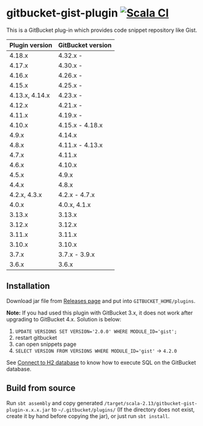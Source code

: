 # gitbucket-gist-plugin [![Scala CI](https://github.com/gitbucket/gitbucket-gist-plugin/workflows/Scala%20CI/badge.svg)](https://github.com/gitbucket/gitbucket-gist-plugin/actions?query=workflow%3A%22Scala+CI%22+branch%3Amaster)

This is a GitBucket plug-in which provides code snippet repository like Gist.

Plugin version | GitBucket version
:--------------|:--------------------
4.18.x         | 4.32.x -
4.17.x         | 4.30.x -
4.16.x         | 4.26.x -
4.15.x         | 4.25.x -
4.13.x, 4.14.x | 4.23.x -
4.12.x         | 4.21.x -
4.11.x         | 4.19.x -
4.10.x         | 4.15.x - 4.18.x
4.9.x          | 4.14.x
4.8.x          | 4.11.x - 4.13.x
4.7.x          | 4.11.x
4.6.x          | 4.10.x
4.5.x          | 4.9.x
4.4.x          | 4.8.x
4.2.x, 4.3.x   | 4.2.x - 4.7.x
4.0.x          | 4.0.x, 4.1.x
3.13.x         | 3.13.x
3.12.x         | 3.12.x
3.11.x         | 3.11.x
3.10.x         | 3.10.x
3.7.x          | 3.7.x - 3.9.x
3.6.x          | 3.6.x


## Installation

Download jar file from [Releases page](https://github.com/gitbucket/gitbucket-gist-plugin/releases) and put into `GITBUCKET_HOME/plugins`.

**Note:** If you had used this plugin with GitBucket 3.x, it does not work after upgrading to GitBucket 4.x. Solution is below:

1. `UPDATE VERSIONS SET VERSION='2.0.0' WHERE MODULE_ID='gist';`
2. restart gitbucket
3. can open snippets page
4. `SELECT VERSION FROM VERSIONS WHERE MODULE_ID='gist'` -> `4.2.0`

See [Connect to H2 database](https://github.com/gitbucket/gitbucket/wiki/Connect-to-H2-database) to know how to execute SQL on the GitBucket database.

## Build from source

Run `sbt assembly` and copy generated `/target/scala-2.13/gitbucket-gist-plugin-x.x.x.jar` to `~/.gitbucket/plugins/` (If the directory does not exist, create it by hand before copying the jar), or just run `sbt install`.
